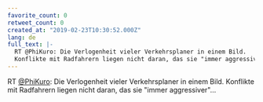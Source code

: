 ```yaml
---
favorite_count: 0
retweet_count: 0
created_at: "2019-02-23T10:30:52.000Z"
lang: de
full_text: |-
  RT @PhiKuro: Die Verlogenheit vieler Verkehrsplaner in einem Bild.
  Konflikte mit Radfahrern liegen nicht daran, das sie "immer aggressiver"…
---
```


RT [@PhiKuro](https://twitter.com/PhiKuro): Die Verlogenheit vieler
Verkehrsplaner in einem Bild. Konflikte mit Radfahrern liegen nicht daran, das
sie "immer aggressiver"…
